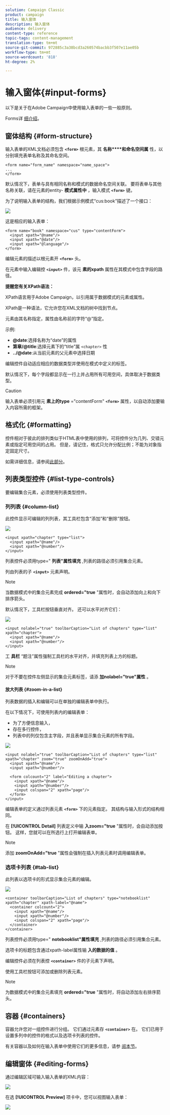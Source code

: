 ```yaml
---
solution: Campaign Classic
product: campaign
title: 输入窗体
description: 输入窗体
audience: delivery
content-type: reference
topic-tags: content-management
translation-type: tm+mt
source-git-commit: 972885c3a38bcd3a260574bacbb3f507e11ae05b
workflow-type: tm+mt
source-wordcount: '818'
ht-degree: 2%

---
```



# 输入窗体{#input-forms}

以下是关于在Adobe Campaign中使用输入表单的一些一般原则。

Forms详 [细介绍](../../configuration/using/identifying-a-form.md)。

## 窗体结构 {#form-structure}

输入表单的XML文档必须包含 **`<form>`** 根元素，其 **名称****和命名空间属** 性，以分别填充表单名称及其命名空间。

```
<form name="form_name" namespace="name_space">
...
</form>
```

默认情况下，表单与具有相同名称和模式的数据命名空间关联。 要将表单与其他名称关联，请在元素的entity- **模式属性中** ，输入模式 **`<form>`** 键。

为了说明输入表单的结构，我们根据示例模式“cus:book”描述了一个接口：

![](assets/d_ncs_content_form1.png)

这是相应的输入表单：

```
<form name="book" namespace="cus" type="contentForm">
  <input xpath="@name"/>
  <input xpath="@date"/>
  <input xpath="@language"/>
</form>
```

编辑元素的描述以根元素开 **`<form>`** 头。

在元素中输入编辑控 **`<input>`** 件，该元 **素的xpath** 属性在其模式中包含字段的路径。

**提醒您有关XPath语法：**

XPath语言用于Adobe Campaign，以引用属于数据模式的元素或属性。

XPath是一种语法，它允许您在XML文档的树中找到节点。

元素由其名称指定，属性由名称前的字符“@”指定。

示例:

* **@date**:选择名称为“date”的属性
* **第章/@title**:选择元素下的“title”属 `<chapter>` 性
* **../@date**:从当前元素的父元素中选择日期

编辑控件自动适应相应的数据类型并使用在模式中定义的标签。

默认情况下，每个字段都显示在一行上并占用所有可用空间，具体取决于数据类型。

>[!CAUTION]
>
>输入表单必须引用元 **素上的type** =&quot;contentForm&quot; **`<form>`** 属性，以自动添加要输入内容所需的框架。

## 格式化 {#formatting}

控件相对于彼此的排列类似于HTML表中使用的排列，可将控件分为几列、交错元素或指定可用空间的占用。 但是，请记住，格式只允许分配比例；不能为对象指定固定尺寸。

如需详细信息，请参阅[此部分](../../configuration/using/form-structure.md#formatting)。

## 列表类型控件 {#list-type-controls}

要编辑集合元素，必须使用列表类型控件。

### 列列表 {#column-list}

此控件显示可编辑的列列表，其工具栏包含“添加”和“删除”按钮。

![](assets/d_ncs_content_form4.png)

```
<input xpath="chapter" type="list">
  <input xpath="@name"/>
  <input xpath="@number"/>
</input>
```

列表控件必须用type=&quot; **列表&quot;属性填充** ,列表的路径必须引用集合元素。

列由列表的子 **`<input>`** 元素声明。

>[!NOTE]
>
>当数据模式中的集合元素完成 **ordered=&quot;true** &quot;属性时，会自动添加向上和向下排序箭头。

默认情况下，工具栏按钮垂直对齐。 还可以水平对齐它们：

![](assets/d_ncs_content_form5.png)

```
<input nolabel="true" toolbarCaption="List of chapters" type="list" xpath="chapter">
  <input xpath="@name"/>
  <input xpath="@number"/>
</input>
```

工 **具栏** “题注”属性强制工具栏的水平对齐，并填充列表上方的标题。

>[!NOTE]
>
>对于不要在控件左侧显示的集合元素标签，请添 **加nolabel=&quot;true&quot;属性** 。

#### 放大列表 {#zoom-in-a-list}

列表数据的插入和编辑可以在单独的编辑表单中执行。

在以下情况下，可使用列表内的编辑表单：

* 为了方便信息输入，
* 存在多行控件，
* 列表中的列仅包含主字段，并且表单显示集合元素的所有字段。

![](assets/d_ncs_content_form7.png)

```
<input nolabel="true" toolbarCaption="List of chapters" type="list" xpath="chapter" zoom="true" zoomOnAdd="true">
  <input xpath="@name"/>
  <input xpath="@number"/>

  <form colcount="2" label="Editing a chapter">
    <input xpath="@name"/>
    <input xpath="@number"/>
    <input colspan="2" xpath="page"/>
  </form>
</input>
```

编辑表单的定义通过列表元素 **`<form>`** 下的元素指定。 其结构与输入形式的结构相同。

在 **[!UICONTROL Detail]** 列表定义中输 **入zoom=&quot;true** &quot;属性时，会自动添加按钮。 这样，您就可以在所选行上打开编辑表单。

>[!NOTE]
>
>添加 **zoomOnAdd=&quot;true** &quot;属性会强制在插入列表元素时调用编辑表单。

### 选项卡列表 {#tab-list}

此列表以选项卡的形式显示集合元素的编辑。

![](assets/d_ncs_content_form6.png)

```
<container toolbarCaption="List of chapters" type="notebooklist" xpath="chapter" xpath-label="@name">
  <container colcount="2">
    <input xpath="@name"/>
    <input xpath="@number"/>
    <input colspan="2" xpath="page"/>
  </container>
</container>
```

列表控件必须用type=&quot; **notebooklist&quot;属性填充** ,列表的路径必须引用集合元素。

选项卡的标题包含通过xpath-label属性输 **入的数据的值** 。

编辑控件必须在列表控 **`<container>`** 件的子元素下声明。

使用工具栏按钮可添加或删除列表元素。

>[!NOTE]
>
>为数据模式中的集合元素填充 **ordered=&quot;true** &quot;属性时，将自动添加左右排序箭头。

## 容器 {#containers}

容器允许您对一组控件进行分组。 它们通过元素存 **`<container>`** 在。 它们已用于设置多列中的控件的格式以及选项卡列表的控件。

有关容器以及如何在输入表单中使用它们的更多信息，请参 [阅本节](../../configuration/using/form-structure.md#containers)。

## 编辑窗体 {#editing-forms}

通过编辑区域可输入输入表单的XML内容：

![](assets/d_ncs_content_form12.png)

在选 **[!UICONTROL Preview]** 项卡中，您可以视图输入表单：

![](assets/d_ncs_content_form13.png)
